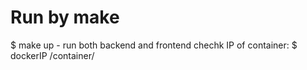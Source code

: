 # Run by make
$ make up - run both backend and frontend
chechk IP of container: $ dockerIP /container/